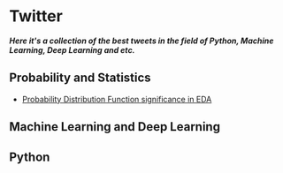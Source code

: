 # Twitter
***Here it's a collection of the best tweets in the field of Python, Machine Learning, Deep Learning and etc.***

## Probability and Statistics
- [Probability Distribution Function significance in EDA](https://twitter.com/rakeshkuwar09/status/1474461548793925632)




## Machine Learning and Deep Learning




## Python
